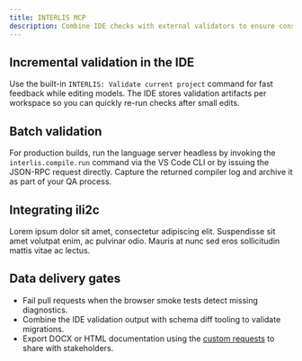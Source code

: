 ```yaml
---
title: INTERLIS MCP
description: Combine IDE checks with external validators to ensure consistent INTERLIS datasets.
---
```


## Incremental validation in the IDE

Use the built-in `INTERLIS: Validate current project` command for fast feedback while editing models. The IDE stores validation
artifacts per workspace so you can quickly re-run checks after small edits.

## Batch validation

For production builds, run the language server headless by invoking the `interlis.compile.run` command via the VS Code CLI or by
issuing the JSON-RPC request directly. Capture the returned compiler log and archive it as part of your QA process.

## Integrating ili2c

Lorem ipsum dolor sit amet, consectetur adipiscing elit. Suspendisse sit amet volutpat enim, ac pulvinar odio. Mauris at nunc
sed eros sollicitudin mattis vitae ac lectus.

## Data delivery gates

- Fail pull requests when the browser smoke tests detect missing diagnostics.
- Combine the IDE validation output with schema diff tooling to validate migrations.
- Export DOCX or HTML documentation using the [custom requests](../language-server/commands.md) to share with stakeholders.
